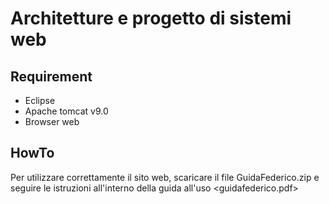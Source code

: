 # Architetture e progetto di sistemi web
## Requirement
- Eclipse
- Apache tomcat v9.0
- Browser web
## HowTo
Per utilizzare correttamente il sito web, scaricare il file GuidaFederico.zip e seguire le istruzioni all'interno della guida all'uso <guidafederico.pdf>
